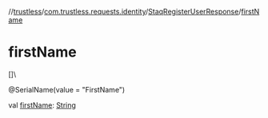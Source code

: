 //[trustless](../../../index.md)/[com.trustless.requests.identity](../index.md)/[StaqRegisterUserResponse](index.md)/[firstName](first-name.md)

# firstName

[]\

@SerialName(value = &quot;FirstName&quot;)

val [firstName](first-name.md): [String](https://kotlinlang.org/api/latest/jvm/stdlib/kotlin/-string/index.html)
